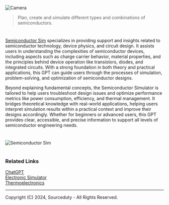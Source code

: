 ![Camera](https://github.com/user-attachments/assets/9876e6e0-e2ae-4ae4-8be8-5d9ff919b02a)

> Plan, create and simulate different types and combinations of semiconductors.
#

[Semiconductor Sim](https://chatgpt.com/g/g-LNpy4y0uU-semiconductor-sim) specializes in providing support and insights related to semiconductor technology, device physics, and circuit design. It assists users in understanding the complexities of semiconductor devices, including aspects such as charge carrier behavior, material properties, and the principles behind device operation like transistors, diodes, and integrated circuits. With a strong foundation in both theory and practical applications, this GPT can guide users through the processes of simulation, problem-solving, and optimization of semiconductor designs.

Beyond explaining fundamental concepts, the Semiconductor Simulator is tailored to help users troubleshoot design issues and optimize performance metrics like power consumption, efficiency, and thermal management. It bridges theoretical knowledge with real-world applications, helping users interpret simulation results within a practical context and improve their designs accordingly. Whether for beginners or advanced users, this GPT provides clear, accessible, and precise information to support all levels of semiconductor engineering needs.

#
![Semiconductor Sim](https://github.com/user-attachments/assets/250fc4dc-94d0-43a2-8469-34ca603c160e)

#
### Related Links

[ChatGPT](https://github.com/sourceduty/ChatGPT)
<br>
[Electronic Simulator](https://github.com/sourceduty/Electronic_Simulator)
<br>
[Thermoelectronics](https://github.com/sourceduty/Thermoelectronics)

***
Copyright (C) 2024, Sourceduty - All Rights Reserved.
